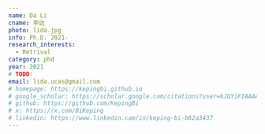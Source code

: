 ```yaml
---
name: Da Li
cname: 李达
photo: lida.jpg
info: Ph.D. 2021-
research_interests:
  - Retrival
category: phd
year: 2021
# TODO:
email: lida.ucas@gmail.com
# homepage: https://kepingbi.github.io
# google_scholar: https://scholar.google.com/citations?user=kJQYiFIAAAAJ
# github: https://github.com/KepingBi
# x: https://x.com/BiKeping
# linkedin: https://www.linkedin.com/in/keping-bi-b62a3437
---
```

